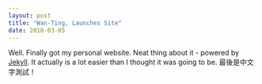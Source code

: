 ```yaml
---
layout: post
title: "Wan-Ting, Launches Site"
date: 2018-03-05
---
```


Well. Finally got my personal website. Neat thing about it - powered by [Jekyll](http://jekyllrb.com). It actually is a lot easier than I thought it was going to be.
最後是中文字測試！
